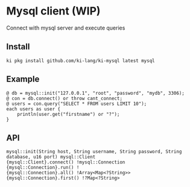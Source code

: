 
# Mysql client (WIP)

Connect with mysql server and execute queries

## Install

```
ki pkg install github.com/ki-lang/ki-mysql latest mysql
```

## Example

```
@ db = mysql::init("127.0.0.1", "root", "password", "mydb", 3306);
@ con = db.connect() or throw cant_connect;
@ users = con.query("SELECT * FROM users LIMIT 10");
each users as user {
	println(user.get("firstname") or "?");
}
```

## API

```
mysql::init(String host, String username, String password, String database, u16 port) mysql::Client
{mysql::Client}.connect() !mysql::Connection
{mysql::Connection}.run() !
{mysql::Connection}.all() !Array<Map<?String>>
{mysql::Connection}.first() !?Map<?String>
```
